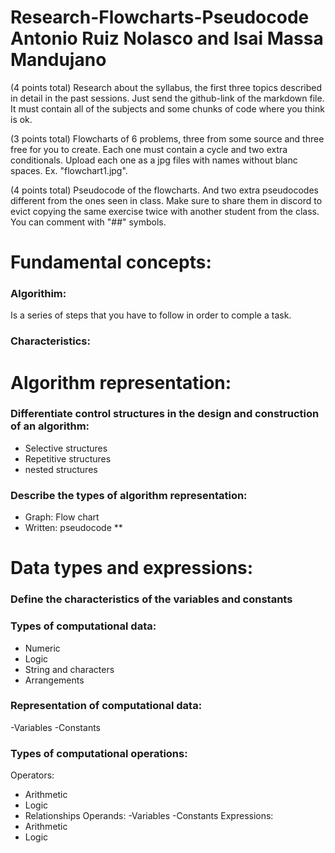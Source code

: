 # Research-Flowcharts-Pseudocode Antonio Ruiz Nolasco and Isai Massa Mandujano

(4 points total) Research about the syllabus, the first three topics described in detail in the past sessions. Just send the github-link of the markdown file. It must contain all of the subjects and some chunks of code where you think is ok.

(3 points total) Flowcharts of 6 problems, three from some source and three free for you to create. Each one must contain a cycle and two extra conditionals. Upload each one as a jpg files with names without blanc spaces. Ex. "flowchart1.jpg".

(4 points total) Pseudocode of the flowcharts. And two extra pseudocodes different from the ones seen in class.  Make sure to share them in discord to evict copying the same exercise twice with another student from the class. You can comment with "##" symbols. 

# Fundamental concepts:
### Algorithim: 
Is a series of steps that you have to follow in order to comple a task.
### Characteristics:

# Algorithm representation:

### Differentiate control structures in the design and construction of an algorithm:
- Selective structures
- Repetitive structures
- nested structures

### Describe the types of algorithm representation:
- Graph: Flow chart
- Written: pseudocode ** 

# Data types and expressions: 
### Define the characteristics of the variables and constants

### Types of computational data:
- Numeric
- Logic
- String and characters
- Arrangements

### Representation of computational data:
-Variables
-Constants

### Types of computational operations:
Operators:
- Arithmetic
- Logic
- Relationships
Operands:
-Variables
-Constants
Expressions:
- Arithmetic
- Logic

